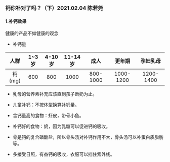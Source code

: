 ### 钙你补对了吗？（下）2021.02.04 陈若尧

#### 1.补钙效果
健康的产品不如健康的观念
* 补钙量

人群 | 1~3岁 | 4-10岁 | 11-14岁 | 成人 | 更年期 | 孕妇乳母
:-:|:-:|:-:|:-:|:-:|:-:|:-:
钙(mg) | 600 | 800 | 1000 | 800-1000 | 1000-1200 | 1200-1400

* 乳母的营养素补充应该直到孩子断奶为止。

* 儿童补钙：不按体型换算补钙量。

* 含钙量高的食物：虾皮，带骨小鱼。

* 补钙好的食物：奶，因为乳糖可以促进钙的吸收。

* 骨是钙的复合磷酸盐，所以骨头汤对补钙作用不大，骨头汤可以补蛋白质脂肪等。

* 多接受日照，有益钙的吸收，衣服可以挡住紫外线。
